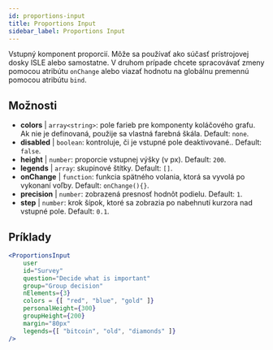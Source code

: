 ```yaml
---
id: proportions-input 
title: Proportions Input
sidebar_label: Proportions Input
---
```


Vstupný komponent proporcií. Môže sa používať ako súčasť prístrojovej dosky ISLE alebo samostatne. V druhom prípade chcete spracovávať zmeny pomocou atribútu `onChange` alebo viazať hodnotu na globálnu premennú pomocou atribútu `bind`.

## Možnosti

* __colors__ | `array<string>`: pole farieb pre komponenty koláčového grafu. Ak nie je definovaná, použije sa vlastná farebná škála. Default: `none`.
* __disabled__ | `boolean`: kontroluje, či je vstupné pole deaktivované.. Default: `false`.
* __height__ | `number`: proporcie vstupnej výšky (v px). Default: `200`.
* __legends__ | `array`: skupinové štítky. Default: `[]`.
* __onChange__ | `function`: funkcia spätného volania, ktorá sa vyvolá po vykonaní voľby. Default: `onChange(){}`.
* __precision__ | `number`: zobrazená presnosť hodnôt podielu. Default: `1`.
* __step__ | `number`: krok šípok, ktoré sa zobrazia po nabehnutí kurzora nad vstupné pole. Default: `0.1`.


## Príklady

```jsx live
<ProportionsInput
    user
    id="Survey"
    question="Decide what is important"
    group="Group decision"
    nElements={3}
    colors = {[ "red", "blue", "gold" ]}
    personalHeight={300}
    groupHeight={200}
    margin="80px"
    legends={[ "bitcoin", "old", "diamonds" ]}
/>
```

